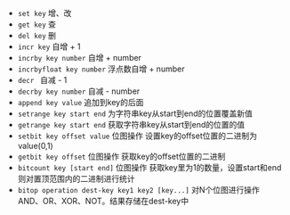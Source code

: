* `set key` 增、改
* `get key`  查
* `del key`  删
* `incr key`  自增 + 1
* `incrby key number` 自增 + number
* `incrbyfloat key number`  浮点数自增 + number
* `decr ` 自减 - 1
* `decrby key number` 自减 - number
* `append key value` 追加到key的后面
* `setrange key start end` 为字符串key从start到end的位置覆盖新值
* `getrange key start end` 获取字符串key从start到end的位置的值
* `setbit key offset value` 位图操作 设置key的offset位置的二进制为value(0,1)
* `getbit key offset` 位图操作 获取key的offset位置的二进制
* `bitcount key [start end]` 位图操作 获取key里为1的数量，设置start和end则对置顶范围内的二进制进行统计
* `bitop operation dest-key key1 key2 [key...]` 对N个位图进行操作 AND、OR、XOR、NOT。结果存储在dest-key中
